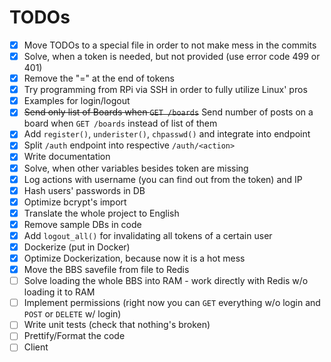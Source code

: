 # TODOs

- [x] Move TODOs to a special file in order to not make mess in the commits
- [x] Solve, when a token is needed, but not provided (use error code 499 or 401)
- [x] Remove the "=" at the end of tokens
- [x] Try programming from RPi via SSH in order to fully utilize Linux' pros
- [x] Examples for login/logout
- [x] ~~Send only list of Boards when `GET /boards`~~ Send number of posts on a board when `GET /boards` instead of list of them
- [x] Add `register()`, `underister()`, `chpasswd()` and integrate into endpoint
- [x] Split `/auth` endpoint into respective `/auth/<action>`
- [x] Write documentation
- [x] Solve, when other variables besides token are missing
- [x] Log actions with username (you can find out from the token) and IP
- [x] Hash users' passwords in DB
- [x] Optimize bcrypt's import
- [x] Translate the whole project to English
- [x] Remove sample DBs in code
- [x] Add `logout_all()` for invalidating all tokens of a certain user
- [x] Dockerize (put in Docker)
- [x] Optimize Dockerization, because now it is a hot mess
- [x] Move the BBS savefile from file to Redis
- [ ] Solve loading the whole BBS into RAM - work directly with Redis w/o loading it to RAM
- [ ] Implement permissions (right now you can `GET` everything w/o login and `POST` or `DELETE` w/ login)
- [ ] Write unit tests (check that nothing's broken)
- [ ] Prettify/Format the code
- [ ] Client